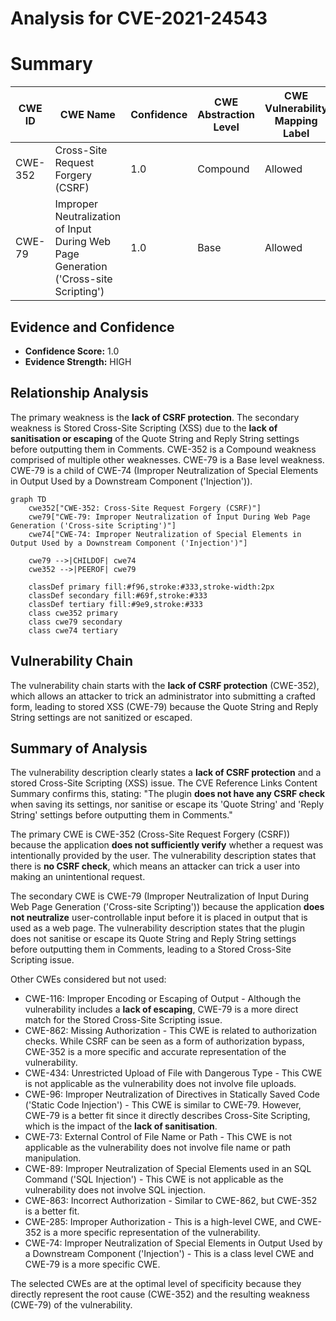 # Analysis for CVE-2021-24543

# Summary
| CWE ID | CWE Name | Confidence | CWE Abstraction Level | CWE Vulnerability Mapping Label | CWE-Vulnerability Mapping Notes |
|---|---|---|---|---|---|
| CWE-352 | Cross-Site Request Forgery (CSRF) | 1.0 | Compound | Allowed | Primary CWE |
| CWE-79 | Improper Neutralization of Input During Web Page Generation ('Cross-site Scripting') | 1.0 | Base | Allowed | Secondary Candidate |

## Evidence and Confidence

*   **Confidence Score:** 1.0
*   **Evidence Strength:** HIGH

## Relationship Analysis
The primary weakness is the **lack of CSRF protection**. The secondary weakness is Stored Cross-Site Scripting (XSS) due to the **lack of sanitisation or escaping** of the Quote String and Reply String settings before outputting them in Comments. CWE-352 is a Compound weakness comprised of multiple other weaknesses. CWE-79 is a Base level weakness. CWE-79 is a child of CWE-74 (Improper Neutralization of Special Elements in Output Used by a Downstream Component ('Injection')).

```mermaid
graph TD
    cwe352["CWE-352: Cross-Site Request Forgery (CSRF)"]
    cwe79["CWE-79: Improper Neutralization of Input During Web Page Generation ('Cross-site Scripting')"]
    cwe74["CWE-74: Improper Neutralization of Special Elements in Output Used by a Downstream Component ('Injection')"]

    cwe79 -->|CHILDOF| cwe74
    cwe352 -->|PEEROF| cwe79

    classDef primary fill:#f96,stroke:#333,stroke-width:2px
    classDef secondary fill:#69f,stroke:#333
    classDef tertiary fill:#9e9,stroke:#333
    class cwe352 primary
    class cwe79 secondary
    class cwe74 tertiary
```

## Vulnerability Chain
The vulnerability chain starts with the **lack of CSRF protection** (CWE-352), which allows an attacker to trick an administrator into submitting a crafted form, leading to stored XSS (CWE-79) because the Quote String and Reply String settings are not sanitized or escaped.

## Summary of Analysis
The vulnerability description clearly states a **lack of CSRF protection** and a stored Cross-Site Scripting (XSS) issue. The CVE Reference Links Content Summary confirms this, stating: "The plugin **does not have any CSRF check** when saving its settings, nor sanitise or escape its 'Quote String' and 'Reply String' settings before outputting them in Comments."

The primary CWE is CWE-352 (Cross-Site Request Forgery (CSRF)) because the application **does not sufficiently verify** whether a request was intentionally provided by the user. The vulnerability description states that there is **no CSRF check**, which means an attacker can trick a user into making an unintentional request.

The secondary CWE is CWE-79 (Improper Neutralization of Input During Web Page Generation ('Cross-site Scripting')) because the application **does not neutralize** user-controllable input before it is placed in output that is used as a web page. The vulnerability description states that the plugin does not sanitise or escape its Quote String and Reply String settings before outputting them in Comments, leading to a Stored Cross-Site Scripting issue.

Other CWEs considered but not used:

*   CWE-116: Improper Encoding or Escaping of Output - Although the vulnerability includes a **lack of escaping**, CWE-79 is a more direct match for the Stored Cross-Site Scripting issue.
*   CWE-862: Missing Authorization - This CWE is related to authorization checks. While CSRF can be seen as a form of authorization bypass, CWE-352 is a more specific and accurate representation of the vulnerability.
*   CWE-434: Unrestricted Upload of File with Dangerous Type - This CWE is not applicable as the vulnerability does not involve file uploads.
*   CWE-96: Improper Neutralization of Directives in Statically Saved Code ('Static Code Injection') - This CWE is similar to CWE-79. However, CWE-79 is a better fit since it directly describes Cross-Site Scripting, which is the impact of the **lack of sanitisation**.
*   CWE-73: External Control of File Name or Path - This CWE is not applicable as the vulnerability does not involve file name or path manipulation.
*   CWE-89: Improper Neutralization of Special Elements used in an SQL Command ('SQL Injection') - This CWE is not applicable as the vulnerability does not involve SQL injection.
*   CWE-863: Incorrect Authorization - Similar to CWE-862, but CWE-352 is a better fit.
*   CWE-285: Improper Authorization - This is a high-level CWE, and CWE-352 is a more specific representation of the vulnerability.
*   CWE-74: Improper Neutralization of Special Elements in Output Used by a Downstream Component ('Injection') - This is a class level CWE and CWE-79 is a more specific CWE.

The selected CWEs are at the optimal level of specificity because they directly represent the root cause (CWE-352) and the resulting weakness (CWE-79) of the vulnerability.